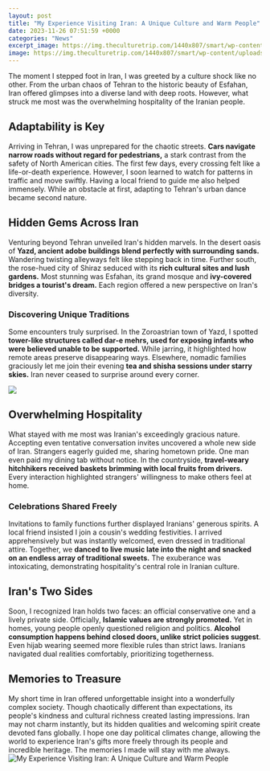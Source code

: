 ```yaml
---
layout: post
title: "My Experience Visiting Iran: A Unique Culture and Warm People"
date: 2023-11-26 07:51:59 +0000
categories: "News"
excerpt_image: https://img.theculturetrip.com/1440x807/smart/wp-content/uploads/2017/01/8845570862_a79cae02ae_z.jpg
image: https://img.theculturetrip.com/1440x807/smart/wp-content/uploads/2017/01/8845570862_a79cae02ae_z.jpg
---
```


The moment I stepped foot in Iran, I was greeted by a culture shock like no other. From the urban chaos of Tehran to the historic beauty of Esfahan, Iran offered glimpses into a diverse land with deep roots. However, what struck me most was the overwhelming hospitality of the Iranian people. 
## Adaptability is Key
Arriving in Tehran, I was unprepared for the chaotic streets. **Cars navigate narrow roads without regard for pedestrians,** a stark contrast from the safety of North American cities. The first few days, every crossing felt like a life-or-death experience. However, I soon learned to watch for patterns in traffic and move swiftly. Having a local friend to guide me also helped immensely. While an obstacle at first, adapting to Tehran's urban dance became second nature.
## Hidden Gems Across Iran
Venturing beyond Tehran unveiled Iran's hidden marvels. In the desert oasis of **Yazd, ancient adobe buildings blend perfectly with surrounding sands.** Wandering twisting alleyways felt like stepping back in time. Further south, the rose-hued city of Shiraz seduced with its **rich cultural sites and lush gardens.** Most stunning was Esfahan, its grand mosque and **ivy-covered bridges a tourist's dream.** Each region offered a new perspective on Iran's diversity.
### Discovering Unique Traditions
Some encounters truly surprised. In the Zoroastrian town of Yazd, I spotted **tower-like structures called dar-e mehrs, used for exposing infants who were believed unable to be supported.** While jarring, it highlighted how remote areas preserve disappearing ways. Elsewhere, nomadic families graciously let me join their evening **tea and shisha sessions under starry skies.** Iran never ceased to surprise around every corner.

![](https://www.fodors.com/wp-content/uploads/2020/01/07_IranCulturalSites__MausoleumOfRuhollahKhomeini_shutterstock_1057647854.jpg)
## Overwhelming Hospitality 
What stayed with me most was Iranian's exceedingly gracious nature. Accepting even tentative conversation invites uncovered a whole new side of Iran. Strangers eagerly guided me, sharing hometown pride. One man even paid my dining tab without notice. In the countryside, **travel-weary hitchhikers received baskets brimming with local fruits from drivers.** Every interaction highlighted strangers' willingness to make others feel at home.
### Celebrations Shared Freely
Invitations to family functions further displayed Iranians' generous spirits. A local friend insisted I join a cousin's wedding festivities. I arrived apprehensively but was instantly welcomed, even dressed in traditional attire. Together, we **danced to live music late into the night and snacked on an endless array of traditional sweets.** The exuberance was intoxicating, demonstrating hospitality's central role in Iranian culture.
## Iran's Two Sides
Soon, I recognized Iran holds two faces: an official conservative one and a lively private side. Officially, **Islamic values are strongly promoted.** Yet in homes, young people openly questioned religion and politics. **Alcohol consumption happens behind closed doors, unlike strict policies suggest**. Even hijab wearing seemed more flexible rules than strict laws. Iranians navigated dual realities comfortably, prioritizing togetherness.
## Memories to Treasure
My short time in Iran offered unforgettable insight into a wonderfully complex society. Though chaotically different than expectations, its people's kindness and cultural richness created lasting impressions. Iran may not charm instantly, but its hidden qualities and welcoming spirit create devoted fans globally. I hope one day political climates change, allowing the world to experience Iran's gifts more freely through its people and incredible heritage. The memories I made will stay with me always.
![My Experience Visiting Iran: A Unique Culture and Warm People](https://img.theculturetrip.com/1440x807/smart/wp-content/uploads/2017/01/8845570862_a79cae02ae_z.jpg)
